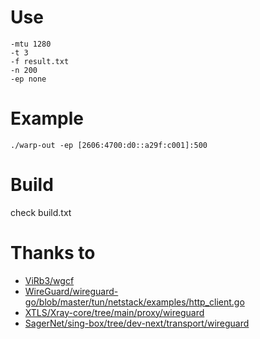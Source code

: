 # Use
```
-mtu 1280
-t 3
-f result.txt
-n 200
-ep none
```

# Example
```
./warp-out -ep [2606:4700:d0::a29f:c001]:500
```

# Build
check build.txt

# Thanks to
- [ViRb3/wgcf](https://github.com/ViRb3/wgcf)
- [WireGuard/wireguard-go/blob/master/tun/netstack/examples/http_client.go](https://github.com/WireGuard/wireguard-go/blob/master/tun/netstack/examples/http_client.go)
- [XTLS/Xray-core/tree/main/proxy/wireguard](https://github.com/XTLS/Xray-core/tree/main/proxy/wireguard)
- [SagerNet/sing-box/tree/dev-next/transport/wireguard](https://github.com/SagerNet/sing-box/tree/dev-next/transport/wireguard)